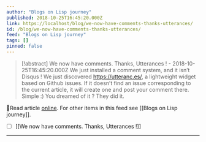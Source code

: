 ```yaml
---
author: "Blogs on Lisp journey"
published: 2018-10-25T16:45:20.000Z
link: https://localhost/blog/we-now-have-comments-thanks-utterances/
id: /blog/we-now-have-comments-thanks-utterances/
feed: "Blogs on Lisp journey"
tags: []
pinned: false
---
```

> [!abstract] We now have comments. Thanks, Utterances ! - 2018-10-25T16:45:20.000Z
> We just installed a comment system, and it isn’t Disqus ! We just discovered https://utteranc.es/, a lightweight widget based on Github issues. If it doesn’t find an issue corresponding to the current article, it will create one and post your comment there. Simple :) You dreamed of it ? They did it.

🔗Read article [online](https://localhost/blog/we-now-have-comments-thanks-utterances/). For other items in this feed see [[Blogs on Lisp journey]].

- [ ] [[We now have comments․ Thanks, Utterances !]]
- - -

